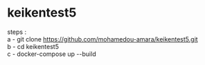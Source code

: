 # keikentest5
steps : <br/>
a - git clone https://github.com/mohamedou-amara/keikentest5.git <br/>
b - cd keikentest5 <br/>
c - docker-compose up --build <br/>
